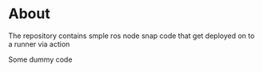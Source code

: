 # About

The repository contains smple ros node snap code that get deployed on to a runner via action

Some dummy code
###
